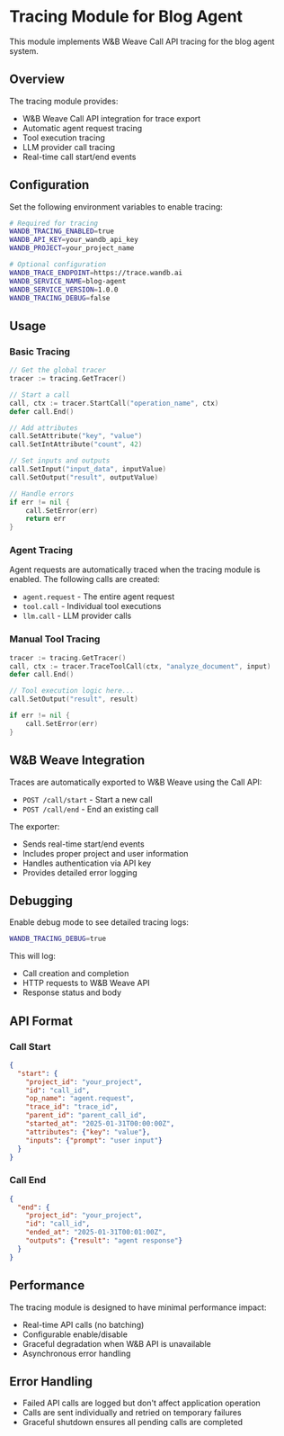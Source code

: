 # Tracing Module for Blog Agent

This module implements W&B Weave Call API tracing for the blog agent system.

## Overview

The tracing module provides:
- W&B Weave Call API integration for trace export
- Automatic agent request tracing
- Tool execution tracing
- LLM provider call tracing
- Real-time call start/end events

## Configuration

Set the following environment variables to enable tracing:

```bash
# Required for tracing
WANDB_TRACING_ENABLED=true
WANDB_API_KEY=your_wandb_api_key
WANDB_PROJECT=your_project_name

# Optional configuration
WANDB_TRACE_ENDPOINT=https://trace.wandb.ai
WANDB_SERVICE_NAME=blog-agent
WANDB_SERVICE_VERSION=1.0.0
WANDB_TRACING_DEBUG=false
```

## Usage

### Basic Tracing

```go
// Get the global tracer
tracer := tracing.GetTracer()

// Start a call
call, ctx := tracer.StartCall("operation_name", ctx)
defer call.End()

// Add attributes
call.SetAttribute("key", "value")
call.SetIntAttribute("count", 42)

// Set inputs and outputs
call.SetInput("input_data", inputValue)
call.SetOutput("result", outputValue)

// Handle errors
if err != nil {
    call.SetError(err)
    return err
}
```

### Agent Tracing

Agent requests are automatically traced when the tracing module is enabled. The following calls are created:

- `agent.request` - The entire agent request
- `tool.call` - Individual tool executions
- `llm.call` - LLM provider calls

### Manual Tool Tracing

```go
tracer := tracing.GetTracer()
call, ctx := tracer.TraceToolCall(ctx, "analyze_document", input)
defer call.End()

// Tool execution logic here...
call.SetOutput("result", result)

if err != nil {
    call.SetError(err)
}
```

## W&B Weave Integration

Traces are automatically exported to W&B Weave using the Call API:

- `POST /call/start` - Start a new call
- `POST /call/end` - End an existing call

The exporter:
- Sends real-time start/end events
- Includes proper project and user information
- Handles authentication via API key
- Provides detailed error logging

## Debugging

Enable debug mode to see detailed tracing logs:

```bash
WANDB_TRACING_DEBUG=true
```

This will log:
- Call creation and completion
- HTTP requests to W&B Weave API
- Response status and body

## API Format

### Call Start
```json
{
  "start": {
    "project_id": "your_project",
    "id": "call_id",
    "op_name": "agent.request",
    "trace_id": "trace_id",
    "parent_id": "parent_call_id",
    "started_at": "2025-01-31T00:00:00Z",
    "attributes": {"key": "value"},
    "inputs": {"prompt": "user input"}
  }
}
```

### Call End
```json
{
  "end": {
    "project_id": "your_project", 
    "id": "call_id",
    "ended_at": "2025-01-31T00:01:00Z",
    "outputs": {"result": "agent response"}
  }
}
```

## Performance

The tracing module is designed to have minimal performance impact:

- Real-time API calls (no batching)
- Configurable enable/disable
- Graceful degradation when W&B API is unavailable
- Asynchronous error handling

## Error Handling

- Failed API calls are logged but don't affect application operation
- Calls are sent individually and retried on temporary failures
- Graceful shutdown ensures all pending calls are completed
